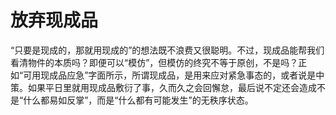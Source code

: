 # 放弃现成品

“只要是现成的，那就用现成的”的想法既不浪费又很聪明。不过，现成品能帮我们看清物件的本质吗？即便可以“模仿”，但模仿的终究不等于原创，不是吗？正如“可用现成品应急”字面所示，所谓现成品，是用来应对紧急事态的，或者说是中策。如果平日里就用现成品敷衍了事，久而久之会回懈怠，最后说不定还会造成不是“什么都易如反掌”，而是“什么都有可能发生”的无秩序状态。